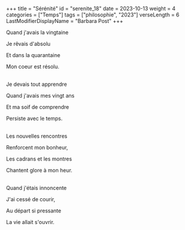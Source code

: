 +++
title = "Sérénité"
id = "serenite_18"
date = 2023-10-13
weight = 4
categories = ["Temps"]
tags = ["philosophie", "2023"]
verseLength = 6
LastModifierDisplayName = "Barbara Post"
+++

Quand j'avais la vingtaine

Je rêvais d'absolu

Et dans la quarantaine

Mon coeur est résolu.

 \
Je devais tout apprendre

Quand j'avais mes vingt ans

Et ma soif de comprendre

Persiste avec le temps.

 \
Les nouvelles rencontres

Renforcent mon bonheur,

Les cadrans et les montres

Chantent glore à mon heur.

 \
Quand j'étais innoncente

J'ai cessé de courir,

Au départ si pressante

La vie allait s'ouvrir.
